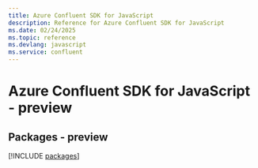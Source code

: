```yaml
---
title: Azure Confluent SDK for JavaScript
description: Reference for Azure Confluent SDK for JavaScript
ms.date: 02/24/2025
ms.topic: reference
ms.devlang: javascript
ms.service: confluent
---
```

# Azure Confluent SDK for JavaScript - preview
## Packages - preview
[!INCLUDE [packages](confluent-index.md)]
